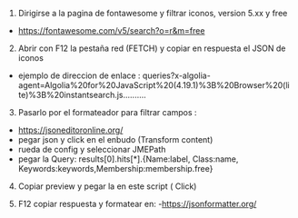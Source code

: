 <!-- FUNCIONAMIENTO ACTUALIZAR ICONOS FONTAWESOME (LISTADO JSON)  -->

1. Dirigirse a la pagina de fontawesome y filtrar iconos, version 5.xx y free

- https://fontawesome.com/v5/search?o=r&m=free

2. Abrir con F12 la pestaña red (FETCH) y copiar en respuesta el JSON de iconos

- ejemplo de direccion de enlace : 
 queries?x-algolia-agent=Algolia%20for%20JavaScript%20(4.19.1)%3B%20Browser%20(lite)%3B%20instantsearch.js..........

3. Pasarlo por el formateador para filtrar campos :

- https://jsoneditoronline.org/
- pegar json y click en el enbudo (Transform content)
- rueda de config y seleccionar JMEPath
- pegar la Query:
    results[0].hits[*].{Name:label, Class:name, Keywords:keywords,Membership:membership.free}

4. Copiar preview y pegar la en este script ( Click)

5. F12 copiar respuesta y formatear en:
  -https://jsonformatter.org/


